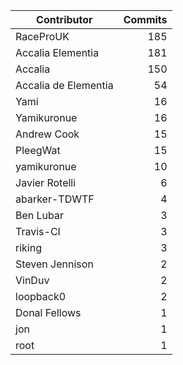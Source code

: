 | Contributor | Commits |
|---|---:|
| RaceProUK | 185 |
| Accalia Elementia | 181 |
| Accalia | 150 |
| Accalia de Elementia | 54 |
| Yami | 16 |
| Yamikuronue | 16 |
| Andrew Cook | 15 |
| PleegWat | 15 |
| yamikuronue | 10 |
| Javier Rotelli | 6 |
| abarker-TDWTF | 4 |
| Ben Lubar | 3 |
| Travis-CI | 3 |
| riking | 3 |
| Steven Jennison | 2 |
| VinDuv | 2 |
| loopback0 | 2 |
| Donal Fellows | 1 |
| jon | 1 |
| root | 1 |